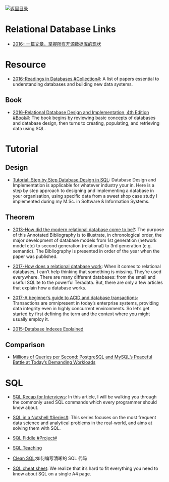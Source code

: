 [![返回目录](https://parg.co/UGo)](https://github.com/wxyyxc1992/Awesome-Links)

# Relational Database Links

* [2016- 一篇文章，掌握所有开源数据库的现状](http://www.tuicool.com/articles/mYBZFbN)

# Resource

* [2016-Readings in Databases #Collection#](https://github.com/rxin/db-readings): A list of papers essential to understanding databases and building new data systems.

## Book

* [2016-Relational Database Design and Implementation, 4th Edition #Book#](https://parg.co/bjE): The book begins by reviewing basic concepts of databases and database design, then turns to creating, populating, and retrieving data using SQL.

# Tutorial

## Design

* [Tutorial: Step by Step Database Design in SQL](https://www.linkedin.com/pulse/tutorial-step-database-design-sql-david-mccaldin): Database Design and Implementation is applicable for whatever industry your in. Here is a step by step approach to designing and implementing a database in your organisation, using specific data from a sweet shop case study I implemented during my M.Sc. in Software & Information Systems.

## Theorem

* [2013-How did the modern relational database come to be?](https://www.linkedin.com/pulse/how-did-modern-relational-database-come-david-mccaldin): The purpose of this Annotated Bibliography is to illustrate, in chronological order, the major development of database models from 1st generation (network model etc) to second generation (relational) to 3rd generation (e.g. semantic). The Bibliography is presented in order of the year when the paper was published.

- [2017-How does a relational database work](http://coding-geek.com/how-databases-work/): When it comes to relational databases, I can’t help thinking that something is missing. They’re used everywhere. There are many different databases: from the small and useful SQLite to the powerful Teradata. But, there are only a few articles that explain how a database works.

- [2017-A beginner’s guide to ACID and database transactions](http://6me.us/OzSh): Transactions are omnipresent in today’s enterprise systems, providing data integrity even in highly concurrent environments. So let’s get started by first defining the term and the context where you might usually employ it.

- [2015-Database Indexes Explained](https://www.essentialsql.com/what-is-a-database-index/)

## Comparison

* [Millions of Queries per Second: PostgreSQL and MySQL’s Peaceful Battle at Today’s Demanding Workloads](https://www.percona.com/blog/2017/01/06/millions-queries-per-second-postgresql-and-mysql-peaceful-battle-at-modern-demanding-workloads/)

# SQL

* [SQL Recap for Interviews](https://parg.co/bBs): In this article, I will be walking you through the commonly used SQL commands which every programmer should know about.

* [SQL in a Nutshell #Series#](https://parg.co/U31): This series focuses on the most frequent data science and analytical problems in the real-world, and aims at solving them with SQL.

* [SQL Fiddle #Project#](http://sqlfiddle.com/)

* [SQL Teaching](https://www.sqlteaching.com/)

* [Clean SQL](http://jonathansacramento.com/posts/20161119_clean_sql.html):如何编写清晰的 SQL 代码

* [SQL cheat sheet](https://zeroturnaround.com/rebellabs/sql-cheat-sheet/): We realize that it’s hard to fit everything you need to know about SQL on a single A4 page.
